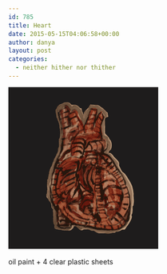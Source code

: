 ```yaml
---
id: 785
title: Heart
date: 2015-05-15T04:06:58+00:00
author: danya
layout: post
categories:
  - neither hither nor thither
---
```

<a href="/assets/images/uploads/2015/05/heart-paint-slower.gif" rel='magnific'><img src="/assets/images/uploads/2015/05/heart-paint-slower.gif" alt="heart-paint-slower" width="300" height="323" class="alignnone size-full wp-image-788" /></a>

oil paint + 4 clear plastic sheets
